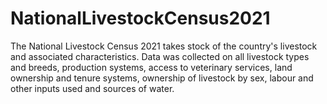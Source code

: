 # NationalLivestockCensus2021
The National Livestock Census 2021 takes stock of the country's livestock and associated characteristics. Data was collected on all livestock types and breeds, production systems, access to veterinary services, land ownership and tenure systems, ownership of livestock by sex, labour and other inputs used and sources of water.
